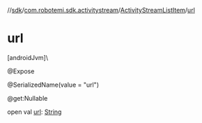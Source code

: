 //[sdk](../../../index.md)/[com.robotemi.sdk.activitystream](../index.md)/[ActivityStreamListItem](index.md)/[url](url.md)

# url

[androidJvm]\

@Expose

@SerializedName(value = &quot;url&quot;)

@get:Nullable

open val [url](url.md): [String](https://docs.oracle.com/javase/8/docs/api/java/lang/String.html)
